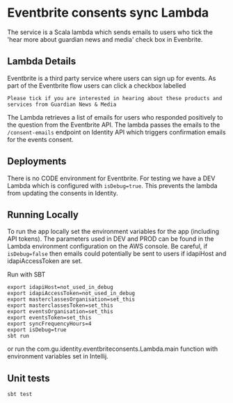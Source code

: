 # Eventbrite consents sync Lambda

The service is a Scala lambda which sends emails to users who tick the 'hear more about guardian news and media' check box in Evenbrite.

## Lambda Details

Eventbrite is a third party service where users can sign up for events. As part of the Eventbrite flow users can click a checkbox labelled

```
Please tick if you are interested in hearing about these products and services from Guardian News & Media 
```

The Lambda retrieves a list of emails for users who responded positively to the question from the Eventbrite API. The lambda passes the emails to 
the `/consent-emails` endpoint on Identity API which triggers confirmation emails for the events consent.

## Deployments

There is no CODE environment for Eventbrite. For testing we have a DEV Lambda which is configured with `isDebug=true`. This prevents the lambda
from updating the consents in Identity. 

## Running Locally

To run the app locally set the environment variables for the app (including API tokens). The parameters used
in DEV and PROD can be found in the Lambda environment configuration on the AWS console. Be careful, if `isDebug=false` then
emails could potentially be sent to users if idapiHost and idapiAccessToken are set.

Run with SBT
```
export idapiHost=not_used_in_debug
export idapiAccessToken=not_used_in_debug
export masterclassesOrganisation=set_this
export masterclassesToken=set_this
export eventsOrganisation=set_this
export eventsToken=set_this
export syncFrequencyHours=4
export isDebug=true
sbt run
```

or run the com.gu.identity.eventbriteconsents.Lambda.main function with environment variables set in Intellij.

## Unit tests

```
sbt test
```
